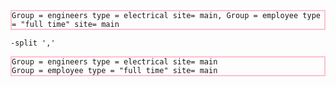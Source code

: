 <style type="text/css">
    pre { border: 2px solid pink}
</style>

```
Group = engineers type = electrical site= main, Group = employee type = "full time" site= main
```

`-split ','`

```
Group = engineers type = electrical site= main
Group = employee type = "full time" site= main
```